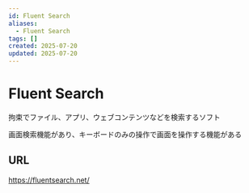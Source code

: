 ```yaml
---
id: Fluent Search
aliases:
  - Fluent Search
tags: []
created: 2025-07-20
updated: 2025-07-20
---
```


# Fluent Search
拘束でファイル、アプリ、ウェブコンテンツなどを検索するソフト

画面検索機能があり、キーボードのみの操作で画面を操作する機能がある

## URL
https://fluentsearch.net/
